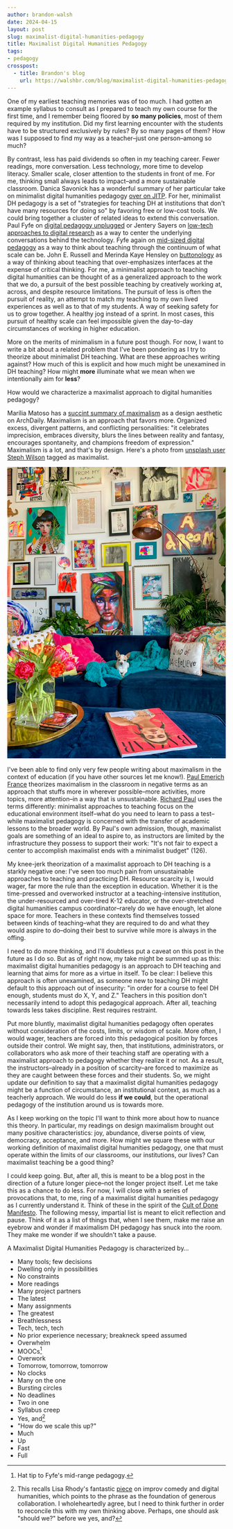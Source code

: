 ```yaml
---
author: brandon-walsh
date: 2024-04-15
layout: post
slug: maximalist-digital-humanities-pedagogy
title: Maximalist Digital Humanities Pedagogy
tags:
- pedagogy
crosspost:
  - title: Brandon's blog
    url: https://walshbr.com/blog/maximalist-digital-humanities-pedagogy
---
```

One of my earliest teaching memories was of too much. I had gotten an example syllabus to consult as I prepared to teach my own course for the first time, and I remember being floored by **so many policies**, most of them required by my institution. Did my first learning encounter with the students have to be structured exclusively by rules? By so many pages of them? How was I supposed to find my way as a teacher–just one person–among so much?

By contrast, less has paid dividends so often in my teaching career. Fewer readings, more conversation. Less technology, more time to develop literacy. Smaller scale, closer attention to the students in front of me. For me, thinking small always leads to impact–and a more sustainable classroom. Danica Savonick has a wonderful summary of her particular take on minimalist digital humanities pedagogy [over on JITP](https://cuny.manifoldapp.org/read/teaching-dh-on-a-shoestring-minimalist-digital-humanities-pedagogy/section/c9b61bdc-77a6-4283-9a01-5aab70730508). For her, minimalist DH pedagogy is a set of "strategies for teaching DH at institutions that don't have many resources for doing so" by favoring free or low-cost tools. We could bring together a cluster of related ideas to extend this conversation. Paul Fyfe on [digital pedagogy unplugged](https://digitalhumanities.org/dhq/vol/5/3/000106/000106.html) or Jentery Sayers on [low-tech approaches to digital research](https://jentery.github.io/lowtech/#/title) as a way to center the underlying conversations behind the technology. Fyfe again on [mid-sized digital pedagogy](https://dhdebates.gc.cuny.edu/read/untitled/section/ca25a1d8-3e38-46bf-a456-870bc008eac6) as a way to think about teaching through the continuum of what scale can be. John E. Russell and Merinda Kaye Hensley on [buttonology](https://doi.org/10.5860/crln.78.11.588) as a way of thinking about teaching that over-emphasizes interfaces at the expense of critical thinking. For me, a minimalist approach to teaching digital humanities can be thought of as a generalized approach to the work that we do, a pursuit of the best possible teaching by creatively working at, across, and despite resource limitations. The pursuit of less is often the pursuit of reality, an attempt to match my teaching to my own lived experiences as well as to that of my students. A way of seeking safety for us to grow together. A healthy jog instead of a sprint. In most cases, this pursuit of healthy scale can feel impossible given the day-to-day circumstances of working in higher education. 

More on the merits of minimalism in a future post though. For now, I want to write a bit about a related problem that I've been pondering as I try to theorize about minimalist DH teaching. What are these approaches writing against? How much of this is explicit and how much might be unexamined in DH teaching? How might **more** illuminate what we mean when we intentionally aim for **less**? 

How would we characterize a maximalist approach to digital humanities pedagogy? 

Marília Matoso has a [succint summary of maximalism](https://www.archdaily.com/1007027/maximalism-what-it-is-and-why-you-need-to-know-it) as a design aesthetic on ArchDaily. Maximalism is an approach that favors more. Organized excess, divergent patterns, and conflicting personalities: "it celebrates imprecision, embraces diversity, blurs the lines between reality and fantasy, encourages spontaneity, and champions freedom of expression." Maximalism is a lot, and that's by design. Here's a photo from [unsplash user Steph Wilson](https://unsplash.com) tagged as maximalist.

[![Tiny chihuahua on blue velvet couch in front of a colorful maximalist gallery wall in a Denver apartment home with lots of plants and flowers. Photo by Steph Wilson on Unsplash](/assets/post-media/maximalist-digital-humanities-pedagogy/maximalism.jpg)](https://unsplash.com/photos/a-living-room-filled-with-a-blue-couch-and-lots-of-pictures-on-the-wall-9kK34JrqJgs)

I've been able to find only very few people writing about maximalism in the context of education (if you have other sources let me know!). [Paul Emerich France](https://www.edutopia.org/article/sustainable-approach-teaching/) theorizes maximalism in the classroom in negative terms as an approach that stuffs more in wherever possible–more activities, more topics, more attention–in a way that is unsustainable. [Richard Paul](https://doi.org/10.1080/10790195.1988.10849927) uses the terms differently: minimalist approaches to teaching focus on the educational environment itself–what do you need to learn to pass a test–while maximalist pedagogy is concerned with the transfer of academic lessons to the broader world. By Paul's own admission, though, maximalist goals are something of an ideal to aspire to, as instructors are limited by the infrastructure they possess to support their work: "It's not fair to expect a center to accomplish maximalist ends with a minimalist budget" (126). 

My knee-jerk theorization of a maximalist approach to DH teaching is a starkly negative one: I've seen too much pain from unsustainable approaches to teaching and practicing DH. Resource scarcity is, I would wager, far more the rule than the exception in education. Whether it is the time-pressed and overworked instructor at a teaching-intensive institution, the under-resourced and over-tired K-12 educator, or the over-stretched digital humanities campus coordinator–rarely do we have enough, let alone space for more. Teachers in these contexts find themselves tossed between kinds of teaching–what they are required to do and what they would aspire to do–doing their best to survive while more is always in the offing. 

I need to do more thinking, and I'll doubtless put a caveat on this post in the future as I do so. But as of right now, my take might be summed up as this: maximalist digital humanities pedagogy is an approach to DH teaching and learning that aims for more as a virtue in itself. To be clear: I believe this approach is often unexamined, as someone new to teaching DH might default to this approach out of insecurity: "in order for a course to feel DH enough, students must do X, Y, and Z." Teachers in this position don't necessarily intend to adopt this pedagogical approach. After all, teaching towards less takes discipline. Rest requires restraint. 

Put more bluntly, maximalist digital humanities pedagogy often operates without consideration of the costs, limits, or wisdom of scale. More often, I would wager, teachers are forced into this pedagogical position by forces outside their control. We might say, then, that institutions, administrators, or collaborators who ask more of their teaching staff are operating with a maximalist approach to pedagogy whether they realize it or not. As a result, the instructors–already in a position of scarcity–are forced to maximize as they are caught between these forces and their students. So, we might update our definition to say that a maximalist digital humanities pedagogy might be a function of circumstance, an institutional context, as much as a teacherly approach. We would do less **if we could**, but the operational pedagogy of the institution around us is towards more.

As I keep working on the topic I'll want to think more about how to nuance this theory. In particular, my readings on design maximalism brought out many positive characteristics: joy, abundance, diverse points of view, democracy, acceptance, and more. How might we square these with our working definition of maximalist digital humanities pedagogy, one that must operate within the limits of our classrooms, our institutions, our lives? Can maximalist teaching be a good thing?

I could keep going. But, after all, this is meant to be a blog post in the direction of a future longer piece–not the longer project itself. Let me take this as a chance to do less. For now, I will close with a series of provocations that, to me, ring of a maximalist digital humanities pedagogy as I currently understand it. Think of these in the spirit of the [Cult of Done Manifesto](https://medium.com/@bre/the-cult-of-done-manifesto-724ca1c2ff13). The following messy, impartial list is meant to elicit reflection and pause. Think of it as a list of things that, when I see them, make me raise an eyebrow and wonder if maximalism DH pedagogy has snuck into the room. They make me wonder if we shouldn't take a pause.

A Maximalist Digital Humanities Pedagogy is characterized by…

* Many tools; few decisions
* Dwelling only in possibilities 
* No constraints
* More readings
* Many project partners
* The latest
* Many assignments
* The greatest
* Breathlessness
* Tech, tech, tech
* No prior experience necessary; breakneck speed assumed
* Overwhelm
* MOOCs[^1]
* Overwork
* Tomorrow, tomorrow, tomorrow
* No clocks
* Many on the one
* Bursting circles
* No deadlines
* Two in one
* Syllabus creep
* Yes, and[^2]
* "How do we scale this up?"
* Much
* Up
* Fast
* Full

[^1]: Hat tip to Fyfe's mid-range pedagogy.
[^2]: This recalls Lisa Rhody's fantastic [piece](https://dayofdh2013.matrix.msu.edu/lmrhody/2013/04/17/what-can-dhers-learn-from-improvisation-and-tina-fey/) on improv comedy and digital humanities, which points to the phrase as the foundation of generous collaboration. I wholeheartedly agree, but I need to think further in order to reconcile this with my own thinking above. Perhaps, one should ask "should we?" before we yes, and?
